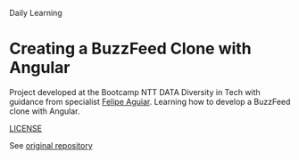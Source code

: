 Daily Learning

# Creating a BuzzFeed Clone with Angular

Project developed at the Bootcamp NTT DATA Diversity in Tech with guidance from specialist [Felipe Aguiar](https://github.com/felipeAguiarCode/ "Felipe Aguiar").
Learning how to develop a BuzzFeed clone with Angular.

[LICENSE](/LICENSE)

See [original repository](https://github.com/felipeAguiarCode/angular-buzzfeed-quizz-clone)
